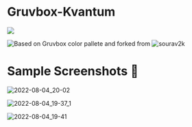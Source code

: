 # Gruvbox-Kvantum
<p align="left"> <a href="https://github.com/arcticicestudio/styleguide-git/releases/latest" target="_blank"><img src="https://img.shields.io/github/release/arcticicestudio/styleguide-git.svg?style=flat-square&label=Git%20Style%20Guide&logoColor=eceff4&colorA=3c3836&colorB=fabd2f&logo=git"/></a></p>

![Based on Gruvbox color pallete ](https://github.com/morhetz/gruvbox) and forked from ![sourav2k](https://github.com/sourav2k/Gruvbox-Kvantum)


# Sample Screenshots 🚀
![2022-08-04_20-02](https://user-images.githubusercontent.com/70338720/182979890-93addc25-fa8f-4c86-86cf-a31f7674ae18.png)


![2022-08-04_19-37_1](https://user-images.githubusercontent.com/70338720/182979398-8eaac7c4-abf4-4d3f-86e9-fbd6ecdc0613.png)

![2022-08-04_19-41](https://user-images.githubusercontent.com/70338720/182979402-7970508a-40a2-4f8b-ae30-1885cf5e1757.png)
